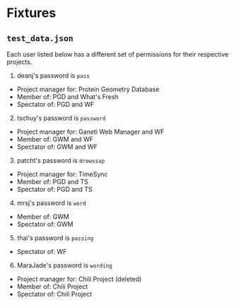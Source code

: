 Fixtures
========

``test_data.json``
------------------
Each user listed below has a different set of permissions for their respective
projects.

1) deanj's password is ``pass``
  - Project manager for: Protein Geometry Database
  - Member of: PGD and What's Fresh
  - Spectator of: PGD and WF

2) tschuy's password is ``password``
  - Project manager for: Ganeti Web Manager and WF
  - Member of: GWM and WF
  - Spectator of: GWM and WF

3) patcht's password is ``drowssap``
  - Project manager for: TimeSync
  - Member of: PGD and TS
  - Spectator of: PGD and TS

4) mrsj's password is ``word``
  - Member of: GWM
  - Spectator of: GWM

5) thai's password is ``passing``
  - Spectator of: WF

6) MaraJade's password is ``wording``
- Project manager for: Chili Project (deleted)
- Member of: Chili Project
- Spectator of: Chili Project
